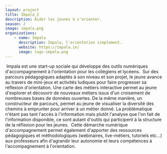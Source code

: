 ```yaml
---
layout: project
title: Impala_2
description: Aider les jeunes à s'orienter.
season: 2
image: impala.png
organizations:
    - name: Impala
      description: Impala, l'orientation simplement.
      website: https://impala.in/
      image: logo-impala.png
---
```

​
Impala est une start-up sociale qui développe des outils numériques d'accompagnement à l'orientation pour les collégiens et lycéens.
​
Sur des parcours pédagogiques adaptés à son niveau et son projet, le jeune avance au travers de mini-jeux et activités ludiques pour faire progresser sa réflexion d'orientation.
Une carte des métiers interactive permet au jeune d'explorer et découvrir de nouveaux métiers issus d'un croisement de nombreuses bases de données ouvertes.
De la même manière, un constructeur de parcours, permet au jeune de visualiser la diversité des chemins à emprunter pour arriver à un métier donné.
La problématique n'étant pas tant l'accès à l'information mais plutôt l'analyse que l'on fait de l'information disponible, ce sont autant d'outils qui participent à la structure de la réflexion pour les jeunes.
​
Cette démarche numérique d'accompagnement permet également d'apporter des ressources pédagogiques et méthodologiques (webinaires, live-métiers, tutoriels etc...) aux professeurs afin d'agrandir leur autonomie et leurs compétences à l'accompagnement à l'orientation.
